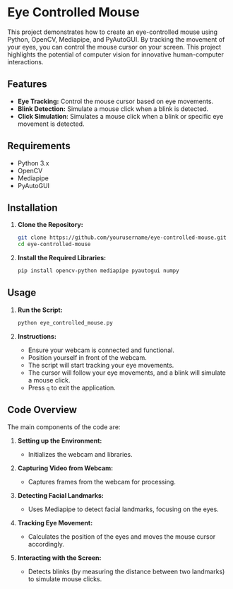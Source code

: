 # Eye Controlled Mouse

This project demonstrates how to create an eye-controlled mouse using Python, OpenCV, Mediapipe, and PyAutoGUI. By tracking the movement of your eyes, you can control the mouse cursor on your screen. This project highlights the potential of computer vision for innovative human-computer interactions.

## Features

- **Eye Tracking:** Control the mouse cursor based on eye movements.
- **Blink Detection:** Simulate a mouse click when a blink is detected.
- **Click Simulation**: Simulates a mouse click when a blink or specific eye movement is detected.

## Requirements

- Python 3.x
- OpenCV
- Mediapipe
- PyAutoGUI

## Installation

1. **Clone the Repository:**

    ```bash
    git clone https://github.com/yourusername/eye-controlled-mouse.git
    cd eye-controlled-mouse
    ```

2. **Install the Required Libraries:**

    ```bash
    pip install opencv-python mediapipe pyautogui numpy
    ```

## Usage

1. **Run the Script:**

    ```bash
    python eye_controlled_mouse.py
    ```

2. **Instructions:**

    - Ensure your webcam is connected and functional.
    - Position yourself in front of the webcam.
    - The script will start tracking your eye movements.
    - The cursor will follow your eye movements, and a blink will simulate a mouse click.
    - Press `q` to exit the application.

## Code Overview

The main components of the code are:

1. **Setting up the Environment:**
   - Initializes the webcam and libraries.

2. **Capturing Video from Webcam:**
   - Captures frames from the webcam for processing.

3. **Detecting Facial Landmarks:**
   - Uses Mediapipe to detect facial landmarks, focusing on the eyes.

4. **Tracking Eye Movement:**
   - Calculates the position of the eyes and moves the mouse cursor accordingly.

5. **Interacting with the Screen:**
   - Detects blinks (by measuring the distance between two landmarks) to simulate mouse clicks.
